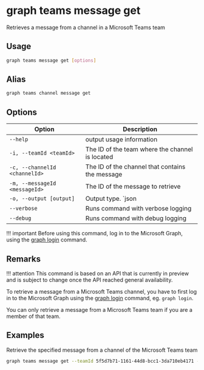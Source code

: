 # graph teams message get

Retrieves a message from a channel in a Microsoft Teams team

## Usage

```sh
graph teams message get [options]
```

## Alias

```sh
graph teams channel message get
```

## Options

Option|Description
------|-----------
`--help`|output usage information
`-i, --teamId <teamId>`|The ID of the team where the channel is located
`-c, --channelId <channelId>`|The ID of the channel that contains the message
`-m, --messageId <messageId>`|The ID of the message to retrieve
`-o, --output [output]`|Output type. `json|text`. Default `text`
`--verbose`|Runs command with verbose logging
`--debug`|Runs command with debug logging

!!! important
    Before using this command, log in to the Microsoft Graph, using the [graph login](../login.md) command.

## Remarks

!!! attention
    This command is based on an API that is currently in preview and is subject to change once the API reached general availability.

To retrieve a message from a Microsoft Teams channel, you have to first log in to the Microsoft Graph using the [graph login](../login.md) command, eg. `graph login`.

You can only retrieve a message from a Microsoft Teams team if you are a member of that team.

## Examples

Retrieve the specified message from a channel of the Microsoft Teams team

```sh
graph teams message get --teamId 5f5d7b71-1161-44d8-bcc1-3da710eb4171 --channelId 19:88f7e66a8dfe42be92db19505ae912a8@thread.skype --messageId 1540747442203
```